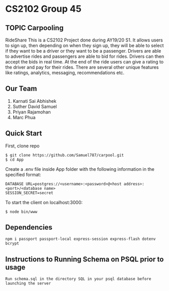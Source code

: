 # CS2102 Group 45 
## TOPIC Carpooling

RideShare
This is a CS2102 Project done during AY19/20 S1. It allows users to sign up, then depending on when they sign up, they will be able to select if they want to be a driver or they want to be a passenger. Drivers are able to advertise rides and passengers are able to bid for rides. Drivers can then accept the bids in real time. At the end of the ride users can give a rating to the driver and pay for their rides. There are several other unique features like ratings, analytics, messaging, recommendations etc.

## Our Team
1. Karnati Sai Abhishek
2. Suther David Samuel
3. Priyan Rajamohan
4. Marc Phua

## Quick Start
First, clone repo
```
$ git clone https://github.com/Samuel787/carpool.git
$ cd App
```
Create a .env file inside App folder with the following information in the specified format:
```
DATABASE URL=postgres://<username>:<password>@<host address>:<port>/<database name>
SESSION_SECRET=secret    
```
To start the client on localhost:3000:
```
$ node bin/www
```
## Dependencies
```
npm i passport passport-local express-session express-flash dotenv bcrypt
```

## Instructions to Running Schema on PSQL prior to usage
```
Run schema.sql in the directory SQL in your psql database before launching the server
```
